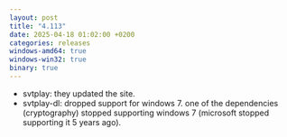 ```yaml
---
layout: post
title: "4.113"
date: 2025-04-18 01:02:00 +0200
categories: releases
windows-amd64: true
windows-win32: true
binary: true
---
```


* svtplay: they updated the site.
* svtplay-dl: dropped support for windows 7. one of the dependencies (cryptography) stopped supporting windows 7 (microsoft stopped supporting it 5 years ago).
